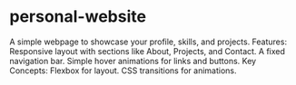 # personal-website
A simple webpage to showcase your profile, skills, and projects.
Features:
Responsive layout with sections like About, Projects, and Contact.
A fixed navigation bar.
Simple hover animations for links and buttons.
Key Concepts:
Flexbox for layout.
CSS transitions for animations.
